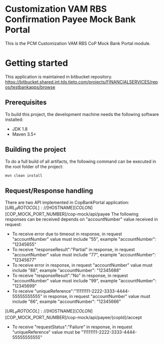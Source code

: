 # Customization VAM RBS Confirmation Payee Mock Bank Portal

This is the PCM Customization VAM RBS CoP Mock Bank Portal module.

# Getting started

This application is maintained in bitbucket repository.
https://bitbucket.shared.int.tds.tieto.com/projects/FINANCIALSERVICES/repos/testbankapps/browse

## Prerequisites

To build this project, the development machine needs the following software installed:

* JDK 1.8
* Maven 3.5+


## Building the project

To do a full build of all artifacts, the following command can be executed in the root folder of the project:

```bash
mvn clean install
```

## Request/Response handling
There are two API implemented in CopBankPortal application:
$[URL_PROTOCOL]://$[HOSTNAME]$[COLON]$[COP_MOCK_PORT_NUMBER]/cop-mock/api/payee
The following responses can be received depends on "accountNumber" value received in request:
- To receive error due to timeout in response, in request "accountNumber" value must include "55", example "accountNumber": "12345655"
- To receive "responseResult":"Partial" in response, in request "accountNumber" value must include "77", example "accountNumber": "12345677"
- To receive error in response, in request "accountNumber" value must include "88", example "accountNumber": "12345688"
- To receive "responseResult":"No" in response, in request "accountNumber" value must include "99", example "accountNumber": "12345699"
- To receive "uniqueReference":"11111111-2222-3333-4444-55555555555" in response, in request "accountNumber" value must include "66", example "accountNumber": "12345666"

$[URL_PROTOCOL]://$[HOSTNAME]$[COLON]$[COP_MOCK_PORT_NUMBER]/cop-mock/api/payee/{copId}/accept
- To receive "requestStatus":"Failure" in response, in request "uniqueReference" value must be "11111111-2222-3333-4444-55555555555"





